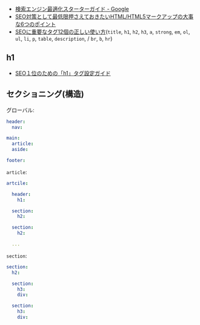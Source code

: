 - [検索エンジン最適化スターターガイド - Google](http://static.googleusercontent.com/media/www.google.co.jp/ja/jp/intl/ja/webmasters/docs/search-engine-optimization-starter-guide-ja.pdf)
- [SEO対策として最低限押さえておきたいHTML/HTML5マークアップの大事な6つのポイント](https://creive.me/archives/8814/)
- [SEOに重要なタグ12個の正しい使い方](http://w-just.com/blog/seo-tag-358.html)(`title`, `h1`, `h2`, `h3`, `a`, `strong`, `em`, `ol`, `ul`, `li`, `p`, `table`, `description`, / `br`, `b`, `hr`)

## h1

- [SEO１位のための「h1」タグ設定ガイド](https://seopack.jp/seoblog/20160817-h1-guide-to-get-on-top/)

## セクショニング(構造)

グローバル:

~~~yaml
header:
  nav:

main:
  article:
  aside:

footer:    
~~~


`article`:


~~~yaml
artcile:

  header:
    h1:

  section:
    h2:

  section:
    h2:

  ...
~~~


`section`:

~~~yaml
section:
  h2:

  section:
    h3:
    div:

  section:
    h3:
    div:

~~~
